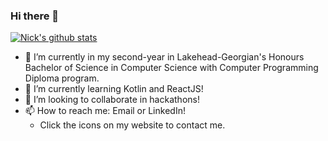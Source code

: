 ### Hi there 👋
[![Nick's github stats](https://github-readme-stats.vercel.app/api?username=nicksantoscs)](https://github.com/anuraghazra/github-readme-stats)

- 🔭 I’m currently in my second-year in Lakehead-Georgian's Honours Bachelor of Science in Computer Science with Computer Programming Diploma program.
- 🌱 I’m currently learning Kotlin and ReactJS!
- 🤝 I’m looking to collaborate in hackathons!
- 📫 How to reach me: Email or LinkedIn!
  - Click the icons on my website to contact me.

